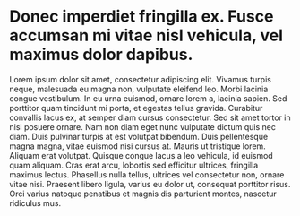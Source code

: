 # Donec imperdiet fringilla ex. Fusce accumsan mi vitae nisl vehicula, vel maximus dolor dapibus.

Lorem ipsum dolor sit amet, consectetur adipiscing elit. Vivamus turpis neque, malesuada eu magna non, vulputate eleifend leo. Morbi lacinia congue vestibulum. In eu urna euismod, ornare lorem a, lacinia sapien. Sed porttitor quam tincidunt mi porta, et egestas tellus gravida. Curabitur convallis lacus ex, at semper diam cursus consectetur. Sed sit amet tortor in nisl posuere ornare. Nam non diam eget nunc vulputate dictum quis nec diam. Duis pulvinar turpis at est volutpat bibendum. Duis pellentesque magna magna, vitae euismod nisi cursus at. Mauris ut tristique lorem. Aliquam erat volutpat. Quisque congue lacus a leo vehicula, id euismod quam aliquam. Cras erat arcu, lobortis sed efficitur ultrices, fringilla maximus lectus. Phasellus nulla tellus, ultrices vel consectetur non, ornare vitae nisi. Praesent libero ligula, varius eu dolor ut, consequat porttitor risus. Orci varius natoque penatibus et magnis dis parturient montes, nascetur ridiculus mus.

